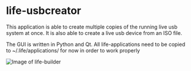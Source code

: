 # life-usbcreator
This application is able to create multiple copies of the running live usb system at once.
It is also able to create a live usb device from an ISO file.

The GUI is written in Python and Qt.
All life-applications need to be copied to ~/.life/applications/ for now in order to work properly

![Image of life-builder](http://life-edu.eu/images/life-usbcreator.png)
